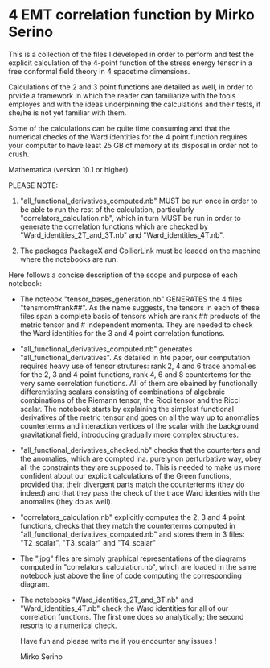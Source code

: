 # 4 EMT correlation function by Mirko Serino

This is a collection of the files I developed in order to perform and test the explicit calculation of the 4-point function
of the stress energy tensor in a free conformal field theory in 4 spacetime dimensions.

Calculations of the 2 and 3 point functions are detailed as well, in order to prvide a framework in which the reader can 
familiarize with the tools employes and with the ideas underpinning the calculations and their tests, if she/he is not yet 
familiar with them.

Some of the calculations can be quite time consuming and that the numerical checks of the Ward identities for 
the 4 point function requires your computer to have least 25 GB of memory at its disposal in order not to crush.

Mathematica (version 10.1 or higher).

PLEASE NOTE: 

1) "all_functional_derivatives_computed.nb" MUST be run once in order to be able to run the rest of the calculation, 
particularly "correlators_calculation.nb", which in turn MUST be run in order to generate the correlation functions which are 
checked by "Ward_identities_2T_and_3T.nb" and "Ward_identities_4T.nb".

2) The packages PackageX and CollierLink must be loaded on the machine where the notebooks are run. 

Here follows a concise description of the scope and purpose of each notebook: 

- The noteook "tensor_bases_generation.nb" GENERATES the 4 files "tensmom#rank##". 
  As the name suggests, the tensors in each of these files 
  span a complete basis of tensors which are rank ## products of the metric tensor and # independent momenta. They are 
  needed to check the Ward identities for the 3 and 4 point correlation functions.
    
- "all_functional_derivatives_computed.nb" generates "all_functional_derivatives". 
   As detailed in hte paper, our computation requires heavy use of tensor strutures: rank 2, 4 and 6 trace anomalies
   for the 2, 3 and 4 point functions, rank 4, 6 and 8 countertems for the very same correlation functions. 
   All of them are obained by functionally differentiating scalars consisting of combinations of algebraic 
   combinations of the Riemann tensor, the Ricci tensor and the Ricci scalar.
   The notebook starts by explaining the simplest functional derivatives of the metric tensor and goes on all the way up
   to anomalies counterterms and interaction vertices of the scalar with the background gravitational field, 
   introducing gradually more complex structures. 
    
-  "all_functional_derivatives_checked.nb" checks that the counterters and the anomalies, which are compted ina. purelynon 
   perturbative way, obey all the constraints they are supposed to. This is needed to make us more confident about our 
   explicit calculations of the Green functions, provided that their divergent parts match the counterterms (they do indeed) 
   and that they pass the check of the trace Ward identies with the anomalies (they do as well).     

- "correlators_calculation.nb" explicitly computes the 2, 3 and 4 point functions, checks that they match the counterterms 
  computed in "all_functional_derivatives_computed.nb" and stores them in 3 files: "T2_scalar", "T3_scalar" and "T4_scalar"

- The ".jpg" files are simply graphical representations of the diagrams computed in "correlators_calculation.nb", 
  which are loaded in the same notebook just above the line of code computing the corresponding diagram.
     
- The notebooks "Ward_identities_2T_and_3T.nb" and "Ward_identities_4T.nb" check the Ward identities for all of our 
  correlation functions. The first one does so analytically; the second resorts to a numerical check.
  
  Have fun and please write me if you encounter any issues !
  
  Mirko Serino
